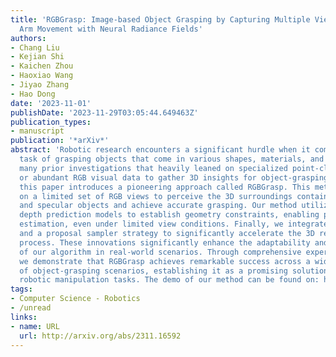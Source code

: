 ```yaml
---
title: 'RGBGrasp: Image-based Object Grasping by Capturing Multiple Views during Robot
  Arm Movement with Neural Radiance Fields'
authors:
- Chang Liu
- Kejian Shi
- Kaichen Zhou
- Haoxiao Wang
- Jiyao Zhang
- Hao Dong
date: '2023-11-01'
publishDate: '2023-11-29T03:05:44.649463Z'
publication_types:
- manuscript
publication: '*arXiv*'
abstract: 'Robotic research encounters a significant hurdle when it comes to the intricate
  task of grasping objects that come in various shapes, materials, and textures. Unlike
  many prior investigations that heavily leaned on specialized point-cloud cameras
  or abundant RGB visual data to gather 3D insights for object-grasping missions,
  this paper introduces a pioneering approach called RGBGrasp. This method depends
  on a limited set of RGB views to perceive the 3D surroundings containing transparent
  and specular objects and achieve accurate grasping. Our method utilizes pre-trained
  depth prediction models to establish geometry constraints, enabling precise 3D structure
  estimation, even under limited view conditions. Finally, we integrate hash encoding
  and a proposal sampler strategy to significantly accelerate the 3D reconstruction
  process. These innovations significantly enhance the adaptability and effectiveness
  of our algorithm in real-world scenarios. Through comprehensive experimental validation,
  we demonstrate that RGBGrasp achieves remarkable success across a wide spectrum
  of object-grasping scenarios, establishing it as a promising solution for real-world
  robotic manipulation tasks. The demo of our method can be found on: https://sites.google.com/view/rgbgrasp'
tags:
- Computer Science - Robotics
- /unread
links:
- name: URL
  url: http://arxiv.org/abs/2311.16592
---
```

